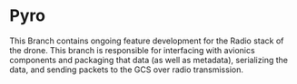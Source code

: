 # Pyro
 
This Branch contains ongoing feature development for the Radio stack of the drone. This branch is responsible for interfacing with avionics components and packaging that data (as well as metadata), serializing the data, and sending packets to the GCS over radio transmission.
